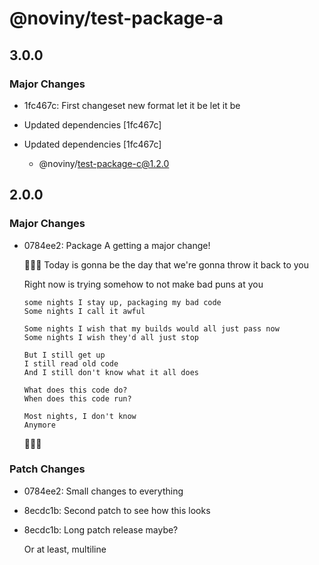 # @noviny/test-package-a

## 3.0.0

### Major Changes

- 1fc467c: First changeset new format let it be let it be

- Updated dependencies [1fc467c]
- Updated dependencies [1fc467c]
  - @noviny/test-package-c@1.2.0

## 2.0.0

### Major Changes

- 0784ee2: Package A getting a major change!

  🎉🎉🎉
  Today is gonna be the day that we're gonna throw it back to you

  Right now is trying somehow to not make bad puns at you

  ```
  some nights I stay up, packaging my bad code
  Some nights I call it awful

  Some nights I wish that my builds would all just pass now
  Some nights I wish they'd all just stop

  But I still get up
  I still read old code
  And I still don't know what it all does

  What does this code do?
  When does this code run?

  Most nights, I don't know
  Anymore
  ```

  🎉🎉🎉

### Patch Changes

- 0784ee2: Small changes to everything
- 8ecdc1b: Second patch to see how this looks
- 8ecdc1b: Long patch release maybe?

  Or at least, multiline

